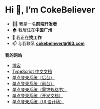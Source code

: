 # Hi 👋, I’m CokeBeliever

- 🧑‍💻 我是一名**前端开发者**
- 🏠 我居住在**中国广州**
- 🎯 我正在**找工作**
- 📫 与我联系 **cokebeliever@163.com**

**我的网站**

- [博客](https://cokebeliever.github.io/blog/)
- [TypeScript 中文文档](https://cokebeliever.github.io/documentation-for-typescript/)
- [单点登录系统（后台）](http://39.108.115.105:10001)
- [单点登录系统（前台）](http://39.108.115.105:10002)
- [单点登录系统（需求规格书）](https://u0i5mtytg7t.feishu.cn/docx/A7YgdbctboOHhwxiEsecKsA3nld?from=from_copylink)
- [单点登录系统（开发文档）](https://u0i5mtytg7t.feishu.cn/docx/QpSZdtVDBoRq43x0U8tcpX7dnEh?from=from_copylink)
- [单点登录系统（UI 设计稿）](https://mastergo.com/file/116837470098820?fileOpenFrom=project&page_id=43%3A1700)
